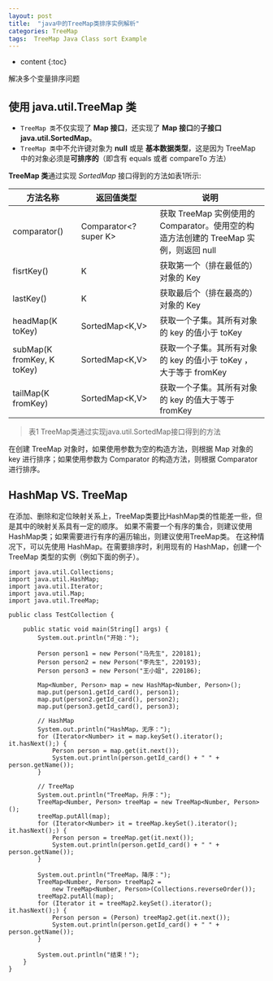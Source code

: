 ```yaml
---
layout: post
title:  "java中的TreeMap类排序实例解析"
categories: TreeMap 
tags:  TreeMap Java Class sort Example 
---
```


* content
{:toc}

解决多个变量排序问题







## 使用 java.util.TreeMap 类 



* `TreeMap 类`不仅实现了 **Map 接口**，还实现了 **Map 接口**的**子接口 java.util.SortedMap**。 
* `TreeMap 类`中不允许键对象为 **null** 或是 **基本数据类型**，这是因为 TreeMap 中的对象必须是**可排序的**（即含有 equals 或者 compareTo 方法） 

**TreeMap 类**通过实现 *SortedMap* 接口得到的方法如表1所示: 

方法名称         |	返回值类型             | 说明
-----------------|-------------------------|-------
comparator()	 |Comparator<? super K>    |获取 TreeMap 实例使用的 Comparator。使用空的构造方法创建的 TreeMap 实例，则返回 null
fisrtKey()       |	K 	                   |获取第一个（排在最低的）对象的 Key
lastKey()	     |  K	                   |获取最后个（排在最高的）对象的 Key
headMap(K toKey) |	SortedMap<K,V>         |	获取一个子集。其所有对象的 key 的值小于 toKey
subMap(K fromKey, K toKey)|	SortedMap<K,V> |	获取一个子集。其所有对象的 key 的值小于 toKey ，大于等于 fromKey
tailMap(K fromKey)|	SortedMap<K,V>	       |获取一个子集。其所有对象的 key 的值大于等于 fromKey

>表1 TreeMap类通过实现java.util.SortedMap接口得到的方法 

在创建 TreeMap 对象时，如果使用参数为空的构造方法，则根据 Map 对象的 key 进行排序；如果使用参数为 Comparator 的构造方法，则根据 Comparator 进行排序。 


## HashMap VS. TreeMap 

在添加、删除和定位映射关系上，TreeMap类要比HashMap类的性能差一些，但是其中的映射关系具有一定的顺序。 
如果不需要一个有序的集合，则建议使用HashMap类；如果需要进行有序的遍历输出，则建议使用TreeMap类。  在这种情况下，可以先使用 HashMap。在需要排序时，利用现有的 HashMap，创建一个 TreeMap 类型的实例（例如下面的例子）。 

```
import java.util.Collections;  
import java.util.HashMap;  
import java.util.Iterator;  
import java.util.Map;  
import java.util.TreeMap;  
  
public class TestCollection {  
  
    public static void main(String[] args) {  
        System.out.println("开始：");    
                
        Person person1 = new Person("马先生", 220181);  
        Person person2 = new Person("李先生", 220193);  
        Person person3 = new Person("王小姐", 220186);  
          
        Map<Number, Person> map = new HashMap<Number, Person>();  
        map.put(person1.getId_card(), person1);  
        map.put(person2.getId_card(), person2);  
        map.put(person3.getId_card(), person3);  
          
        // HashMap  
        System.out.println("HashMap，无序：");  
        for (Iterator<Number> it = map.keySet().iterator(); it.hasNext();) {  
            Person person = map.get(it.next());  
            System.out.println(person.getId_card() + " " + person.getName());  
        }  
          
        // TreeMap  
        System.out.println("TreeMap，升序：");  
        TreeMap<Number, Person> treeMap = new TreeMap<Number, Person>();  
        treeMap.putAll(map);  
        for (Iterator<Number> it = treeMap.keySet().iterator(); it.hasNext();) {  
            Person person = treeMap.get(it.next());  
            System.out.println(person.getId_card() + " " + person.getName());  
        }  
          
        System.out.println("TreeMap，降序：");  
        TreeMap<Number, Person> treeMap2 =   
            new TreeMap<Number, Person>(Collections.reverseOrder());  
        treeMap2.putAll(map);  
        for (Iterator it = treeMap2.keySet().iterator(); it.hasNext();) {  
            Person person = (Person) treeMap2.get(it.next());  
            System.out.println(person.getId_card() + " " + person.getName());  
        }  
          
        System.out.println("结束！");  
    }  
}  
```


